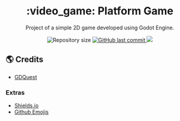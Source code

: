 <h1 align="center">:video_game: Platform Game</h1>
<p align="center">Project of a simple 2D game developed using Godot Engine.</p>

<p align="center">
  <img alt="Repository size" src="https://img.shields.io/github/repo-size/JohnEmerson1406/platform-game">
  
  <a href="https://github.com/JohnEmerson1406/platform-game/commits/master">
    <img alt="GitHub last commit" src="https://img.shields.io/github/last-commit/JohnEmerson1406/platform-game">
  </a>
  
  <a aria-label="Versão do Godot" href="https://godotengine.org/">
    <img src="https://img.shields.io/badge/godot-3.2-informational?logo=godot-engine"></img>
  </a>
</p>


## :earth_americas: Credits

- [GDQuest](https://www.youtube.com/watch?v=Mc13Z2gboEk)


### Extras
- [Shields.io](https://shields.io/)
- [Github Emojis](https://gist.github.com/rxaviers/7360908)
